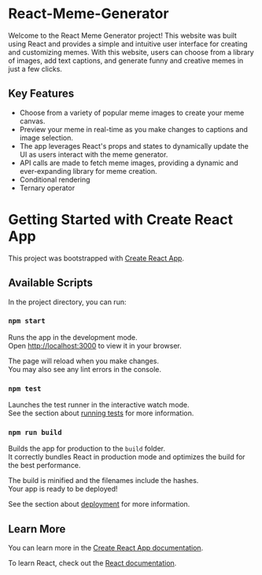 # React-Meme-Generator

Welcome to the React Meme Generator project! This website was built using React and provides a simple and intuitive user interface for creating and customizing memes. With this website, users can choose from a library of images, add text captions, and generate funny and creative memes in just a few clicks.

## Key Features

- Choose from a variety of popular meme images to create your meme canvas.
- Preview your meme in real-time as you make changes to captions and image selection.
- The app leverages React's props and states to dynamically update the UI as users interact with the meme generator.
- API calls are made to fetch meme images, providing a dynamic and ever-expanding library for meme creation.
- Conditional rendering
- Ternary operator


# Getting Started with Create React App

This project was bootstrapped with [Create React App](https://github.com/facebook/create-react-app).

## Available Scripts

In the project directory, you can run:

### `npm start`

Runs the app in the development mode.\
Open [http://localhost:3000](http://localhost:3000) to view it in your browser.

The page will reload when you make changes.\
You may also see any lint errors in the console.

### `npm test`

Launches the test runner in the interactive watch mode.\
See the section about [running tests](https://facebook.github.io/create-react-app/docs/running-tests) for more information.

### `npm run build`

Builds the app for production to the `build` folder.\
It correctly bundles React in production mode and optimizes the build for the best performance.

The build is minified and the filenames include the hashes.\
Your app is ready to be deployed!

See the section about [deployment](https://facebook.github.io/create-react-app/docs/deployment) for more information.


## Learn More

You can learn more in the [Create React App documentation](https://facebook.github.io/create-react-app/docs/getting-started).

To learn React, check out the [React documentation](https://reactjs.org/).


